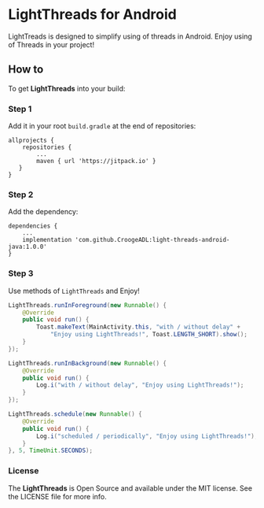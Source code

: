 # LightThreads for Android
LightTreads is designed to simplify using of threads in Android.  Enjoy using of Threads in your project!

## How to

To get **LightThreads** into your build:

### Step 1

Add it in your root `build.gradle` at the end of repositories:
```
allprojects {
    repositories {
        ...
        maven { url 'https://jitpack.io' }
   }
}
```

### Step 2

Add the dependency:
```
dependencies {
    ...
    implementation 'com.github.CroogeADL:light-threads-android-java:1.0.0'
}
```

### Step 3

Use methods of `LightThreads` and Enjoy!

```java
LightThreads.runInForeground(new Runnable() {
    @Override
    public void run() {
        Toast.makeText(MainActivity.this, "with / without delay" +
            "Enjoy using LightThreads!", Toast.LENGTH_SHORT).show();
    }
});
```

```java
LightThreads.runInBackground(new Runnable() {
    @Override
    public void run() {
        Log.i("with / without delay", "Enjoy using LightThreads!");
    }
});
```

```java
LightThreads.schedule(new Runnable() {
    @Override
    public void run() {
        Log.i("scheduled / periodically", "Enjoy using LightThreads!");
    }
}, 5, TimeUnit.SECONDS);
```

### License

The **LightThreads** is Open Source and available under the MIT license. See the LICENSE file for more info.